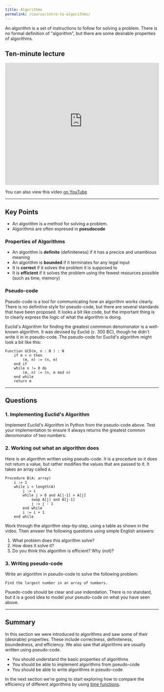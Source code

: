 ```yaml
---
title: Algorithms
permalink: /course/intro-to-algorithms/
---
```


An algorithm is a set of instructions to follow for solving a problem. There is no formal definition of "algorithm", but there are some desirable properties of algorithms.

## Ten-minute lecture

<iframe width="100%" height="400px" src="https://www.youtube-nocookie.com/embed/D4uFl_yP148" frameborder="0" allow="accelerometer; autoplay; encrypted-media; gyroscope; picture-in-picture" allowfullscreen></iframe>

You can also view this video [on YouTube](https://youtu.be/D4uFl_yP148)

---

## Key Points

* An algorithm is a method for solving a problem.
* Algorithms are often expresed in **pseudocode**

### Properties of Algorithms

* An algorithm is **definite** (definiteness) if it has a precice and unambious meaning
* An algorithm is **bounded** if it terminates for any legal input
* It is **correct** if it solves the problem it is supposed to
* It is **efficient** if it solves the problem using the fewest resources possible (such as time, memory)

### Pseudo-code

Pseudo-code is a tool for communicating how an algorithm works clearly. There is no definitive style for pseudo-code, but there are several standards that have been proposed. It looks a bit like code, but the important thing is to clearly express the logic of what the algorithm is doing.

Euclid's Algorithm for finding the greatest commmon denomonator is a well-known algorithm. It was devised by Euclid (c. 300 BC), though he didn't write it in in pseudo-code. The pseudo-code for Euclid's algorithm might look a bit like this: 

    Function GCD(m, n : N ) : N
        if m < n then
            (m, n) := (n, m)
        end if
        while n != 0 do
            (m, n) := (n, m mod n)
        end while
        return m


---

## Questions

### 1. Implementing Euclid's Algorithm

Implement Euclid's Algorithm in Python from the pseudo-code above. Test your implementation to ensure it always returns the greatest common denomonator of two numbers.

### 2. Working out what an algorithm does

Here is an algorithm written using pseudo-code. It is a procedure so it does not return a value, but rather modifies the values that are passed to it. It takes an array called `A`.

    Procedure B(A: array)
        i := 1
        while i < length(A)
            j := i
            while j > 0 and A[j-1] > A[j]
                swap A[j] and A[j-1]
                j := j - 1
            end while
            i := i + 1
        end while

Work through the algorithm step-by-step, using a table as shown in the video. Then answer the following questions using simple English answers:

1. What problem does this algorithm solve?
2. How does it solve it?
3. Do you think this algorithm is efficient? Why (not)?

### 3. Writing pseudo-code

Write an algorithm in pseudo-code to solve the following problem:

    Find the largest number in an array of numbers.

Psuedo-code should be clear and use indendation. There is no standard, but it is a good idea to model your pseudo-code on what you have seen above.

---

## Summary

In this section we were introduced to algorithms and saw some of their (desirable) properties. These include correctness, definiteness, boundedness, and efficiency. We also saw that algorithms are usually written using pseudo-code.

* You should understand the basic properties of algorithms
* You should be able to implement algorithms from pseudo-code
* You should be able to write algorithms in pseudo-code

In the next section we're going to start exploring how to compare the efficiency of different algorithms by using [time functions](../time-functions).
